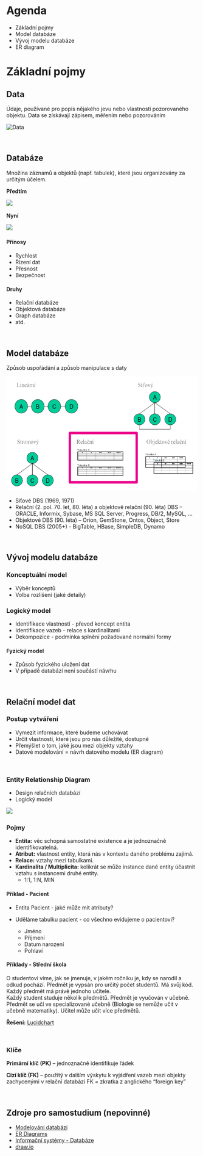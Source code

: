 # Agenda

- Základní pojmy
- Model databáze
- Vývoj modelu databáze
- ER diagram


# Základní pojmy

## Data
Údaje, používané pro popis nějakého jevu nebo vlastnosti pozorovaného objektu. Data se získávají zápisem, měřením nebo pozorováním

<img src = "https://upload.wikimedia.org/wikipedia/commons/d/d2/Sonar_tracking_of_tungsten_ball_underneath_research_vessel_for_calibration_%2816824332958%29.jpg" height = "200px" title="Data">
<p>&nbsp;</p>

## Databáze 
Množina záznamů a objektů (např. tabulek), které jsou organizovány za určitým účelem.

**Předtím**

<img src= "https://upload.wikimedia.org/wikipedia/commons/3/3b/SML-Card-Catalog.jpg" height = "200px">

**Nyní**

<img src = "https://upload.wikimedia.org/wikipedia/commons/e/e0/A_view_of_the_server_room_at_The_National_Archives.jpg"  height = "200px">

#### Přínosy

- Rychlost
- Řízení dat
- Přesnost
- Bezpečnost

#### Druhy

- Relační databáze
- Objektová databáze
- Graph databáze
- atd.

<p>&nbsp;</p>

## Model databáze
Způsob uspořádání a způsob manipulace s daty

<img src = "../Resources/Images/DataAnalysis/model.png"  height = "300px">

- Síťové DBS (1969, 1971)
- Relační (2. pol. 70. let, 80. léta) a objektově relační (90. léta) DBS – ORACLE, Informix, Sybase, MS SQL Server, Progress, DB/2, MySQL, ...
- Objektové DBS (90. léta) – Orion, GemStone, Ontos, Object, Store
- NoSQL DBS (2005+) - BigTable, HBase, SimpleDB, Dynamo

<p>&nbsp;</p>

## Vývoj modelu databáze
### Konceptuální model

- Výběr konceptů
- Volba rozlišení (jaké detaily)

### Logický model

- Identifikace vlastností - převod koncept entita
- Identifikace vazeb - relace s kardinalitami
- Dekompozice - podmínka splnění požadované normální formy

#### Fyzický model

- Způsob fyzického uložení dat
- V případě databází není součástí návrhu

<p>&nbsp;</p>

## Relační model dat

### Postup vytváření

- Vymezit informace, které budeme uchovávat
- Určit vlastnosti, které jsou pro nás důležité, dostupné
- Přemýšlet o tom, jaké jsou mezi objekty vztahy
- Datové modelování = návrh datového modelu (ER diagram)

<p>&nbsp;</p>

### Entity Relationship Diagram
- Design relačních databází
- Logický model

<img src = "https://upload.wikimedia.org/wikipedia/commons/b/b4/Example_ERD2.png">

### Pojmy

- **Entita:** věc schopná samostatné existence a je jednoznačně identifikovatelná.
- **Atribut:** vlastnost entity, která nás v kontextu daného problému zajímá.
- **Relace:** vztahy mezi tabulkami.
- **Kardinalita / Multiplicita:** kolikrát se může instance dané entity účastnit vztahu s instancemi druhé entity.
  - 1:1, 1:N, M:N

#### Příklad - Pacient

- Entita Pacient - jaké může mít atributy?

- Uděláme tabulku pacient - co všechno evidujeme o pacientovi?
  - Jméno
  - Příjmení
  - Datum narození
  - Pohlaví

#### Příklady - Střední škola

O studentovi víme, jak se jmenuje, v jakém ročníku je, kdy se narodil a odkud pochází.
Předmět je vypsán pro určitý počet studentů. Má svůj kód. Každý předmět má právě jednoho učitele.  
Každý student studuje několik předmětů. Předmět je vyučován v učebně. Předmět se učí ve specializované učebně (Biologie se nemůže učit v učebně matematiky).
Učitel může učit více předmětů.

**Řešení:** [Lucidchart](https://lucid.app/lucidchart/0c00c625-cd48-422d-b1b1-c17bbdb2cf18/edit?viewport_loc=-908%2C81%2C1664%2C781%2C0_0&invitationId=inv_b76faaf5-ad59-4e93-9636-3784cb722954)

<p>&nbsp;</p>

### Klíče
**Primární klíč (PK)** – jednoznačně identifikuje řádek

**Cizí klíč (FK)** – použitý v dalším výskytu k vyjádření vazeb mezi objekty zachycenými v relační databázi
FK = zkratka z anglického “foreign key”

<p>&nbsp;</p>

## Zdroje pro samostudium (nepovinné)

- [Modelování databází](https://www.root.cz/clanky/modelovani-databazi/)
- [ER Diagrams](https://www.lucidchart.com/pages/er-diagrams)
- [Informační systémy - Databáze](http://lucie.zolta.cz/index.php/iformacni-systemy-databaze/42-relacni-datovy-model)
- [draw.io](https://www.draw.io)

